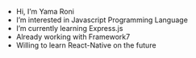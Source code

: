 - Hi, I’m Yama Roni
- I’m interested in Javascript Programming Language
- I’m currently learning Express.js
- Already working with Framework7
- Willing to learn React-Native on the future
